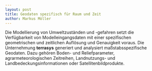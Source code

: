 ```yaml
---
layout: post
title: Geodaten spezifisch für Raum und Zeit
author: Markus Möller
---
```


Die Modellierung von Umweltzuständen und -gefahren setzt die Verfügbarkeit von Modelleingangsdaten mit einer spezifischen geometrischen und zeitlichen Auflösung und Genauigkeit voraus. Die Unternehmung **terrasys** generiert und analysiert maßstabsspezifische Geodaten. Dazu gehören Boden- und Reliefparameter, agrarmeteorologischen Zeitreihen, Landnutzungs- und Landbedeckungsinformationen oder Satellitenbildprodukte.
